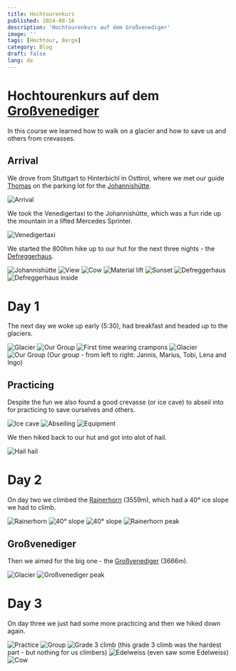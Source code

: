 ```yaml
---
title: Hochtourenkurs
published: 2024-08-16
description: 'Hochtourenkurs auf dem Großvenediger'
image: ''
tags: [Hochtour, Berge]
category: Blog
draft: false
lang: de
---
```


# Hochtourenkurs auf dem [Großvenediger](https://www.osttirol.com/entdecken-und-erleben/sommer/wandern/detail/grossvenediger-3657-m-defregger-haus/)

In this course we learned how to walk on a glacier and how to save us and others from crevasses.

## Arrival

We drove from Stuttgart to Hinterbichl in Osttirol, where we met our guide [Thomas](https://www.instagram.com/thomas_mattersberger_/) on the parking lot for the [Johannishütte](https://www.alpenverein-muenchen-oberland.de/huetten/alpenvereinshuetten/johannishuette).

![Arrival](src/assets/images/glacier_course/arrival.jpg)

We took the Venedigertaxi to the Johannishütte, which was a fun ride up the mountain in a lifted Mercedes Sprinter.

![Venedigertaxi](src/assets/images/glacier_course/venedigertaxi.jpg)

We started the 800hm hike up to our hut for the next three nights - the [Defreggerhaus](https://www.huetten-holiday.com/huts/defreggerhaus).

![Johannishütte](src/assets/images/glacier_course/johannishuette.jpg)
![View](src/assets/images/glacier_course/view1.jpg)
![Cow](src/assets/images/glacier_course/cow.jpg)
![Material lift](src/assets/images/glacier_course/schroff.jpg)
![Sunset](src/assets/images/glacier_course/sunset.jpg)
![Defreggerhaus](src/assets/images/glacier_course/defreggerhaus.jpg)
![Defreggerhaus inside](src/assets/images/glacier_course/defreggerhaus_inside.jpg)

# Day 1

The next day we woke up early (5:30), had breakfast and headed up to the glaciers.

![Glacier](src/assets/images/glacier_course/glacier1.jpg)
![Our Group](src/assets/images/glacier_course/group.jpg)
![First time wearing crampons](src/assets/images/glacier_course/crampons.jpg)
![Glacier](src/assets/images/glacier_course/glacier2.jpg)
![Our Group](src/assets/images/glacier_course/group2.jpg)
(Our group - from left to right: Jannis, Marius, Tobi, Lena and Ingo)

## Practicing

Despite the fun we also found a good crevasse (or ice cave) to abseil into for practicing to save ourselves and others.

![Ice cave](src/assets/images/glacier_course/ice_cave.jpg)
![Abseiling](src/assets/images/glacier_course/abseil.jpg)
![Equipment](src/assets/images/glacier_course/equipment.jpg)

We then hiked back to our hut and got into alot of hail.

![Hail hail](src/assets/images/glacier_course/waterfall.jpg)

# Day 2

On day two we climbed the [Rainerhorn](https://en.wikipedia.org/wiki/Rainerhorn) (3559m), which had a 40° ice slope we had to climb.

![Rainerhorn](src/assets/images/glacier_course/rainerhorn.jpg)
![40° slope](src/assets/images/glacier_course/rainerhorn_slope.jpg)
![40° slope](src/assets/images/glacier_course/rainerhorn_slope2.jpg)
![Rainerhorn peak](src/assets/images/glacier_course/rainerhorn_top.jpg)

## Großvenediger

Then we aimed for the big one - the [Großvenediger](https://en.wikipedia.org/wiki/Gro%C3%9Fvenediger) (3666m).

![Glacier](src/assets/images/glacier_course/großvenediger_glacier.jpg)
![Großvenediger peak](src/assets/images/glacier_course/großvenediger_peak.jpg)

# Day 3

On day three we just had some more practicing and then we hiked down again.

![Practice](src/assets/images/glacier_course/practice.jpg)
![Group](src/assets/images/glacier_course/group3.jpg)
![Grade 3 climb](src/assets/images/glacier_course/grade3climb.jpg)
(this grade 3 climb was the hardest part - but nothing for us climbers)
![Edelweiss](src/assets/images/glacier_course/edelweiss.jpg)
(even saw some Edelweiss)
![Cow](src/assets/images/glacier_course/cow2.jpg)
